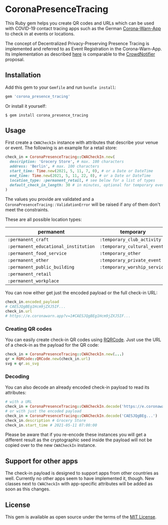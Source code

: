 # CoronaPresenceTracing

This Ruby gem helps you create QR codes and URLs which can be used with COVID-19 contact tracing apps such as the German [Corona-Warn-App](https://www.coronawarn.app/) to check in at events or locations.

The concept of Decentralized Privacy-Preserving Presence Tracing is implemented and referred to as Event Registration in the Corona-Warn-App. Its implementation as described [here](https://github.com/corona-warn-app/cwa-documentation/blob/master/event_registration.md) is comparable to the [CrowdNotifier](https://github.com/CrowdNotifier/documents) proposal.

## Installation

Add this gem to your `Gemfile` and run `bundle install`:

```ruby
gem 'corona_presence_tracing'
```

Or install it yourself:

```console
$ gem install corona_presence_tracing
```

## Usage

First create a `CWACheckIn` instance with attributes that describe your venue or event. The following is an example for a retail store:

```ruby
check_in = CoronaPresenceTracing::CWACheckIn.new(
  description: 'Grocery Store', # max. 100 characters
  address: 'Berlin', # max. 100 characters
  start_time: Time.new(2021, 5, 11, 7, 0), # or a Date or DateTime
  end_time: Time.new(2021, 5, 11, 22, 0), # or a Date or DateTime
  location_type: :permanent_retail, # see below for a list of types
  default_check_in_length: 30 # in minutes, optional for temporary events
)
```

The values you provide are validated and a `CoronaPresenceTracing::ValidationError` will be raised if any of them don't meet the constraints.

These are all possible location types:

permanent                            | temporary
-------------------------------------|---------------------
`:permanent_craft`                   | `:temporary_club_activity`
`:permanent_educational_institution` | `:temporary_cultural_event`
`:permanent_food_service`            | `:temporary_other`
`:permanent_other`                   | `:temporary_private_event`
`:permanent_public_building`         | `:temporary_worship_service`
`:permanent_retail`                  |
`:permanent_workplace`               |

You can now either get just the encoded payload or the full check-in URL:

```ruby
check_in.encoded_payload
# CAESJQgBEg1Hcm9jZXJ5IF...
check_in.url
# https://e.coronawarn.app?v=1#CAESJQgBEg1Hcm9jZXJ5IF...
```

### Creating QR codes

You can easily create check-in QR codes using [RQRCode](https://github.com/whomwah/rqrcode). Just use the URL of a check-in as the payload for the QR code:

```ruby
check_in = CoronaPresenceTracing::CWACheckIn.new(...)
qr = RQRCode::QRCode.new(check_in.url)
svg = qr.as_svg
```

### Decoding

You can also decode an already encoded check-in payload to read its attributes:

```ruby
# with a URL
check_in = CoronaPresenceTracing::CWACheckIn.decode('https://e.coronawarn.app?v=1#CAESJQgBEg...')
# or with just the encoded payload
check_in = CoronaPresenceTracing::CWACheckIn.decode('CAESJQgBEg...')
check_in.description # Grocery Store
check_in.start_time # 2021-05-11 07:00:00
```

Please be aware that if you re-encode these instances you will get a different result as the cryptographic seed inside the payload will not be copied over to the new `CWACheckIn` instance.

## Support for other apps

The check-in payload is designed to support apps from other countries as well. Currently no other apps seem to have implemented it, though. New classes next to `CWACheckIn` with app-specific attributes will be added as soon as this changes.

## License

This gem is available as open source under the terms of the [MIT License](https://opensource.org/licenses/MIT).
